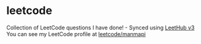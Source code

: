 # leetcode
Collection of LeetCode questions I have done! - Synced using [LeetHub v3](https://github.com/raphaelheinz/LeetHub-3.0)
You can see my LeetCode profile at [leetcode/manmapi](https://leetcode.com/u/manmapi/)
